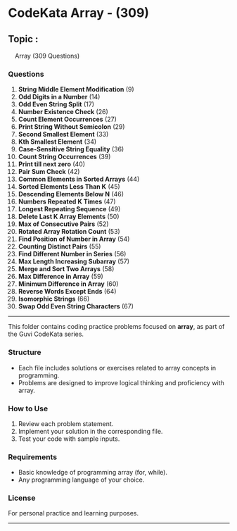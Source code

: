 # CodeKata Array - (309)

## **Topic :**

&#160;&#160;&#160;&#160;Array (309 Questions)

### Questions

1. **String Middle Element Modification** (9)
2. **Odd Digits in a Number** (14)
3. **Odd Even String Split** (17)
4. **Number Existence Check** (26)
5. **Count Element Occurrences** (27)
6. **Print String Without Semicolon** (29)
7. **Second Smallest Element** (33)
8. **Kth Smallest Element** (34)
9. **Case-Sensitive String Equality** (36)
10. **Count String Occurrences** (39)
11. **Print till next zero** (40)
12. **Pair Sum Check** (42)
13. **Common Elements in Sorted Arrays** (44)
14. **Sorted Elements Less Than K** (45)
15. **Descending Elements Below N** (46)
16. **Numbers Repeated K Times** (47)
17. **Longest Repeating Sequence** (49)
18. **Delete Last K Array Elements** (50)
19. **Max of Consecutive Pairs** (52)
20. **Rotated Array Rotation Count** (53)
21. **Find Position of Number in Array** (54)
22. **Counting Distinct Pairs** (55)
23. **Find Different Number in Series** (56)
24. **Max Length Increasing Subarray** (57)
25. **Merge and Sort Two Arrays** (58)
26. **Max Difference in Array** (59)
27. **Minimum Difference in Array** (60)
28. **Reverse Words Except Ends** (64)
29. **Isomorphic Strings** (66)
30. **Swap Odd Even String Characters** (67)


---

This folder contains coding practice problems focused on **array**, as part of the Guvi CodeKata series.

### Structure

- Each file includes solutions or exercises related to array concepts in programming.
- Problems are designed to improve logical thinking and proficiency with array.

### How to Use

1. Review each problem statement.
2. Implement your solution in the corresponding file.
3. Test your code with sample inputs.

### Requirements

- Basic knowledge of programming array (for, while).
- Any programming language of your choice.

### License

For personal practice and learning purposes.

---
